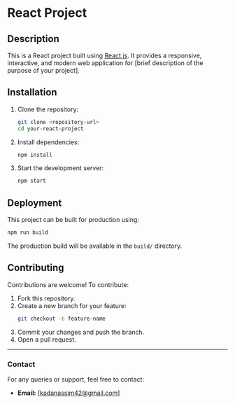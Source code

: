 # React Project

## Description
This is a React project built using [React.js](https://reactjs.org/). It provides a responsive, interactive, and modern web application for [brief description of the purpose of your project].

## Installation

1. Clone the repository:
   ```bash
   git clone <repository-url>
   cd your-react-project
   ```

2. Install dependencies:
   ```bash
   npm install
   ```

3. Start the development server:
   ```bash
   npm start
   ```

## Deployment
This project can be built for production using:
```bash
npm run build
```

The production build will be available in the `build/` directory.

## Contributing
Contributions are welcome! To contribute:
1. Fork this repository.
2. Create a new branch for your feature: 
   ```bash
   git checkout -b feature-name
   ```
3. Commit your changes and push the branch.
4. Open a pull request.



---

### Contact
For any queries or support, feel free to contact:
- **Email:** [kadanassim42@gmail.com]
